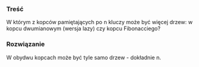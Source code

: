### Treść
W którym z kopców pamiętających po n kluczy może być więcej drzew: w kopcu dwumianowym (wersja lazy) czy kopcu Fibonacciego?

### Rozwiązanie
W obydwu kopcach może być tyle samo drzew - dokładnie n.
